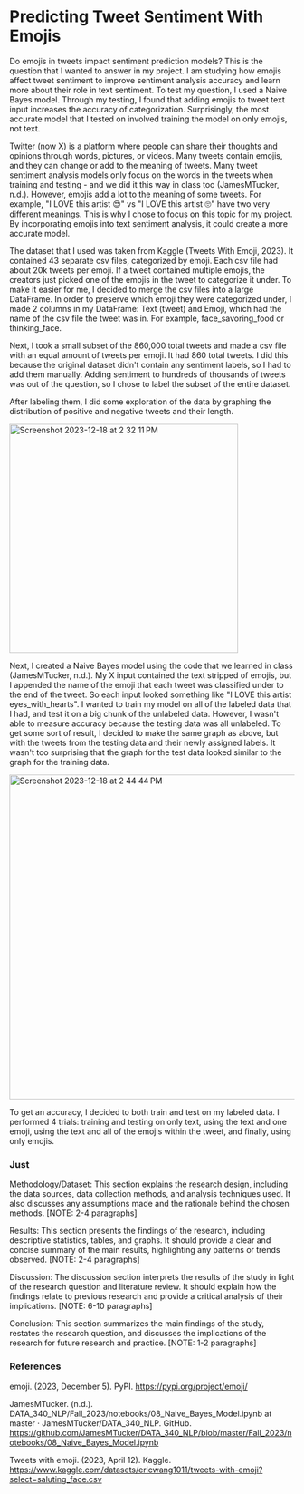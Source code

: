 # Predicting Tweet Sentiment With Emojis

Do emojis in tweets impact sentiment prediction models? This is the question that I wanted to answer in my project. I am studying how emojis affect tweet sentiment to improve sentiment analysis accuracy and learn more about their role in text sentiment. To test my question, I used a Naive Bayes model. Through my testing, I found that adding emojis to tweet text input increases the accuracy of categorization. Surprisingly, the most accurate model that I tested on involved training the model on only emojis, not text. 

Twitter (now X) is a platform where people can share their thoughts and opinions through words, pictures, or videos. Many tweets contain emojis, and they can change or add to the meaning of tweets. Many tweet sentiment analysis models only focus on the words in the tweets when training and testing - and we did it this way in class too (JamesMTucker, n.d.). However, emojis add a lot to the meaning of some tweets. For example, "I LOVE this artist 😍" vs "I LOVE this artist 🙄" have two very different meanings. This is why I chose to focus on this topic for my project. By incorporating emojis into text sentiment analysis, it could create a more accurate model.
 
The dataset that I used was taken from Kaggle (Tweets With Emoji, 2023). It contained 43 separate csv files, categorized by emoji. Each csv file had about 20k tweets per emoji. If a tweet contained multiple emojis, the creators just picked one of the emojis in the tweet to categorize it under. To make it easier for me, I decided to merge the csv files into a large DataFrame. In order to preserve which emoji they were categorized under, I made 2 columns in my DataFrame: Text (tweet) and Emoji, which had the name of the csv file the tweet was in. For example, face_savoring_food or thinking_face. 

Next, I took a small subset of the 860,000 total tweets and made a csv file with an equal amount of tweets per emoji. It had 860 total tweets. I did this because the original dataset didn't contain any sentiment labels, so I had to add them manually. Adding sentiment to hundreds of thousands of tweets was out of the question, so I chose to label the subset of the entire dataset. 

After labeling them, I did some exploration of the data by graphing the distribution of positive and negative tweets and their length. 

<img width="404" alt="Screenshot 2023-12-18 at 2 32 11 PM" src="https://github.com/amanroa/emoji-sentiment-prediction/assets/26678552/1e9e2b58-d5f5-4ec1-a7f3-0020a5b53e9d">

Next, I created a Naive Bayes model using the code that we learned in class (JamesMTucker, n.d.). My X input contained the text stripped of emojis, but I appended the name of the emoji that each tweet was classified under to the end of the tweet. So each input looked something like "I LOVE this artist eyes_with_hearts". I wanted to train my model on all of the labeled data that I had, and test it on a big chunk of the unlabeled data. However, I wasn't able to measure accuracy because the testing data was all unlabeled. To get some sort of result, I decided to make the same graph as above, but with the tweets from the testing data and their newly assigned labels. It wasn't too surprising that the graph for the test data looked similar to the graph for the training data. 

<img width="573" alt="Screenshot 2023-12-18 at 2 44 44 PM" src="https://github.com/amanroa/emoji-sentiment-prediction/assets/26678552/175f154f-433f-47ae-8e5d-f0f0341f7a02">

To get an accuracy, I decided to both train and test on my labeled data. I performed 4 trials: training and testing on only text, using the text and one emoji, using the text and all of the emojis within the tweet, and finally, using only emojis.

### Just 

Methodology/Dataset: This section explains the research design, including the data sources, data collection methods, and analysis techniques used. It also discusses any assumptions made and the rationale behind the chosen methods. [NOTE: 2-4 paragraphs]

Results: This section presents the findings of the research, including descriptive statistics, tables, and graphs. It should provide a clear and concise summary of the main results, highlighting any patterns or trends observed. [NOTE: 2-4 paragraphs]

Discussion: The discussion section interprets the results of the study in light of the research question and literature review. It should explain how the findings relate to previous research and provide a critical analysis of their implications. [NOTE: 6-10 paragraphs]

Conclusion: This section summarizes the main findings of the study, restates the research question, and discusses the implications of the research for future research and practice. [NOTE: 1-2 paragraphs]

### References
emoji. (2023, December 5). PyPI. https://pypi.org/project/emoji/

JamesMTucker. (n.d.). DATA_340_NLP/Fall_2023/notebooks/08_Naive_Bayes_Model.ipynb at master · JamesMTucker/DATA_340_NLP. GitHub. https://github.com/JamesMTucker/DATA_340_NLP/blob/master/Fall_2023/notebooks/08_Naive_Bayes_Model.ipynb

Tweets with emoji. (2023, April 12). Kaggle. https://www.kaggle.com/datasets/ericwang1011/tweets-with-emoji?select=saluting_face.csv
